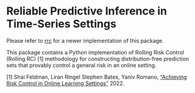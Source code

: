 # Reliable Predictive Inference in Time-Series Settings

Please refer to [rrc](https://github.com/Shai128/rrc) for a newer implementation of this package.

This package contains a Python implementation of Rolling Risk Control (Rolling RC) [1] methodology for constructing distribution-free prediction sets that provably control a general risk in an online setting. 


[1] Shai Feldman, Liran Ringel Stephen Bates, Yaniv Romano, [“Achieving Risk Control in Online Learning Settings”](https://arxiv.org/abs/2205.09095) 2022.


